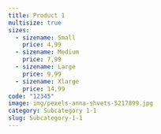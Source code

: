 ```yaml
---
title: Product 1
multisize: true
sizes:
  - sizename: Small
    price: 4,99
  - sizename: Medium
    price: 7,99
  - sizename: Large
    price: 9,99
  - sizename: Xlarge
    price: 14,99
code: "12345"
image: img/pexels-anna-shvets-5217899.jpg
category: Subcategory 1-1
slug: Subcategory-1-1
---
```

